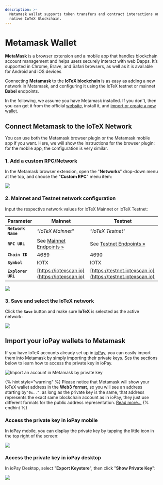 ```yaml
---
description: >-
  Metamask wallet supports token transfers and contract interactions on the
  native IoTeX Blockchain.
---
```


# Metamask Wallet

**MetaMask** is a browser extension and a mobile app that handles blockchain account management and helps users securely interact with web Dapps. It’s supported in Chrome, Brave, and Safari browsers, as well as it is available for Android and iOS devices.

Connecting **Metamask** to the **IoTeX blockchain** is as easy as adding a new network in Metamask, and configuring it using the IoTeX testnet or mainnet **Babel** endpoints.&#x20;

In the following, we assume you have Metamask installed. If you don't, then you can get it from the official [website](https://metamask.io/), install it, and [import or create a new wallet](https://metamask.zendesk.com/hc/en-us/articles/360015489531-Getting-Started-With-MetaMask).

## Connect Metamask to the IoTeX Network

You can use both the Metamask browser plugin or the Metamask mobile app if you want. Here, we will show the instructions for the browser plugin: for the mobile app, the configuration is very similar.

### 1. Add a custom RPC/Network

In the Metamask browser extension, open the "**Networks**" drop-down menu at the top, and choose the "**Custom RPC**" menu item:

![](<../../.gitbook/assets/image (100).png>)

### 2. Mainnet and Testnet network configuration

Input the respective network values for IoTeX Mainnet or IoTeX Testnet:

| Parameter          | Mainnet                                                                               | Testnet                                                                                |
| ------------------ | ------------------------------------------------------------------------------------- | -------------------------------------------------------------------------------------- |
| **`Network Name`** | _"IoTeX Mainnet"_                                                                     | _"IoTeX Testnet"_                                                                      |
| **`RPC URL`**      | See [Mainnet Endpoints »](../web3-development/rpc-endpoints.md#mainnet-chain-id-4689) | See  [Testnet Endpoints »](../web3-development/rpc-endpoints.md#testnet-chain-id-4690) |
| **`Chain ID`**     | 4689                                                                                  | 4690                                                                                   |
| **`Symbol`**       | IOTX                                                                                  | IOTX                                                                                   |
| **`Explorer URL`** | [https://iotexscan.io](https://iotexscan.io)                                          | [https://testnet.iotexscan.io](https://testnet.iotexscan.io)                           |

![](<../../.gitbook/assets/image (51).png>)

### 3. Save and select the IoTeX network

Click the **`Save`** button and make sure **IoTeX** is selected as the active network:

![](<../../.gitbook/assets/image (52).png>)

## Import your ioPay wallets to Metamask

If you have IoTeX accounts already set up in [ioPay](https://iopay.iotex.io), you can easily import them into Metamask by simply importing their private keys. Ses the sections below to learn how to access the private key in ioPay.

![Import an account in Metamask by private key](<../../.gitbook/assets/image (69).png>)

{% hint style="warning" %}
Please notice that Metamask will show your IoTeX wallet address in the **Web3** **format**, so you will see an address starting by`"0x.."`: as long as the private key is the same, that address represents the exact same blockchain account as in ioPay, they just use different formats for the public address representation. [Read more...](../basic-concepts/address-conversion.md)
{% endhint %}

### Access the private key in ioPay mobile

In ioPay mobile, you can display the private key by tapping the little icon in the top right of the screen:

![](<../../.gitbook/assets/image (70).png>)

### Access the private key in ioPay desktop

In ioPay Desktop, select "**Export Keystore**", then click "**Show Private Key**":

![](<../../.gitbook/assets/image (71).png>)
